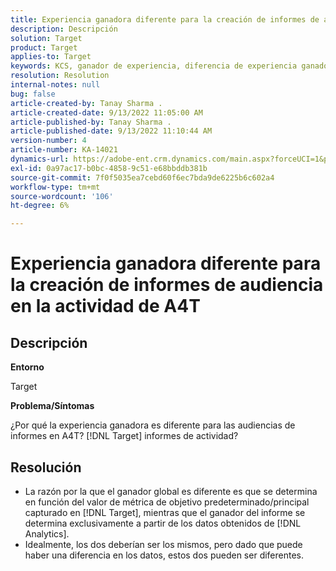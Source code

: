 ```yaml
---
title: Experiencia ganadora diferente para la creación de informes de audiencia en la actividad de A4T
description: Descripción
solution: Target
product: Target
applies-to: Target
keywords: KCS, ganador de experiencia, diferencia de experiencia ganadora
resolution: Resolution
internal-notes: null
bug: false
article-created-by: Tanay Sharma .
article-created-date: 9/13/2022 11:05:00 AM
article-published-by: Tanay Sharma .
article-published-date: 9/13/2022 11:10:44 AM
version-number: 4
article-number: KA-14021
dynamics-url: https://adobe-ent.crm.dynamics.com/main.aspx?forceUCI=1&pagetype=entityrecord&etn=knowledgearticle&id=9227aee8-5333-ed11-9db1-002248086735
exl-id: 0a97ac17-b0bc-4858-9c51-e68bbddb381b
source-git-commit: 7f0f5035ea7cebd60f6ec7bda9de6225b6c602a4
workflow-type: tm+mt
source-wordcount: '106'
ht-degree: 6%

---
```


# Experiencia ganadora diferente para la creación de informes de audiencia en la actividad de A4T

## Descripción


<b>Entorno</b>

Target



<b>Problema/Síntomas</b>

¿Por qué la experiencia ganadora es diferente para las audiencias de informes en A4T? [!DNL Target] informes de actividad?




## Resolución


- La razón por la que el ganador global es diferente es que se determina en función del valor de métrica de objetivo predeterminado/principal capturado en [!DNL Target], mientras que el ganador del informe se determina exclusivamente a partir de los datos obtenidos de [!DNL Analytics].
- Idealmente, los dos deberían ser los mismos, pero dado que puede haber una diferencia en los datos, estos dos pueden ser diferentes.
